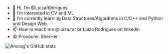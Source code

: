 - 👋 Hi, I’m @LuizaR0drigues
- 👀 I’m interested in CV and ML
- 🌱 I’m currently learning Data Structures/Algorithms in C/C++ and Python and Design Web.
- 📫 How to reach me @luiza.rar or Luiza Rodrigues on linkedin
- 😄 Pronouns: She/Her

![Anurag's GitHub stats](https://github-readme-stats.vercel.app/api?username=LuizaR0drigues&show_icons=true&theme=radical)

<!---
LuizaR0drigues/LuizaR0drigues is a ✨ special ✨ repository because its `README.md` (this file) appears on your GitHub profile.
You can click the Preview link to take a look at your changes.
--->
